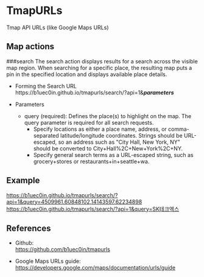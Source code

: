 # TmapURLs

Tmap API URLs  (like Google Maps URLs)

## Map actions
###search
The search action displays results for a search across the visible map region. When searching for a specific place, the resulting map puts a pin in the specified location and displays available place details.

* Forming the Search URL<br/>
  https<i></i>://b1uec0in.github.io/tmapurls/search/?api=1&***parameters***

* Parameters<br/>
  * query (required): Defines the place(s) to highlight on the map. The query parameter is required for all search requests.<br/>
    * Specify locations as either a place name, address, or comma-separated latitude/longitude coordinates. Strings should be URL-escaped, so an address such as "City Hall, New York, NY" should be converted to City+Hall%2C+New+York%2C+NY.<br/>
    * Specify general search terms as a URL-escaped string, such as grocery+stores or restaurants+in+seattle+wa.



## Example
https://b1uec0in.github.io/tmapurls/search/?api=1&query=4509961.60848102,14143597.62234898
https://b1uec0in.github.io/tmapurls/search/?api=1&query=SK테크엑스

## References
* Github:<br/>
https://github.com/b1uec0in/tmapurls

* Google Maps URLs guide:<br/>
https://developers.google.com/maps/documentation/urls/guide

